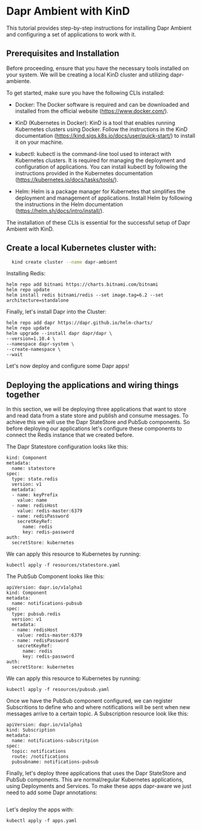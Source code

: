 # Dapr Ambient with KinD
This tutorial provides step-by-step instructions for installing Dapr Ambient and configuring a set of applications to work with it.

## Prerequisites and Installation
Before proceeding, ensure that you have the necessary tools installed on your system. We will be creating a local KinD cluster and utilizing dapr-ambiente.

To get started, make sure you have the following CLIs installed:

- Docker: The Docker software is required and can be downloaded and installed from the official website (https://www.docker.com/).

- KinD (Kubernetes in Docker): KinD is a tool that enables running Kubernetes clusters using Docker. Follow the instructions in the KinD documentation (https://kind.sigs.k8s.io/docs/user/quick-start/) to install it on your machine.

- kubectl: kubectl is the command-line tool used to interact with Kubernetes clusters. It is required for managing the deployment and configuration of applications. You can install kubectl by following the instructions provided in the Kubernetes documentation (https://kubernetes.io/docs/tasks/tools/).

- Helm: Helm is a package manager for Kubernetes that simplifies the deployment and management of applications. Install Helm by following the instructions in the Helm documentation (https://helm.sh/docs/intro/install/).

The installation of these CLIs is essential for the successful setup of Dapr Ambient with KinD.

## Create a local Kubernetes cluster with: 

```bash
  kind create cluster --name dapr-ambient
```

Installing Redis:

```
helm repo add bitnami https://charts.bitnami.com/bitnami
helm repo update                            
helm install redis bitnami/redis --set image.tag=6.2 --set architecture=standalone
```

Finally, let's install Dapr into the Cluster: 

```
helm repo add dapr https://dapr.github.io/helm-charts/
helm repo update
helm upgrade --install dapr dapr/dapr \
--version=1.10.4 \
--namespace dapr-system \
--create-namespace \
--wait
```

Let's now deploy and configure some Dapr apps! 


## Deploying the applications and wiring things together

In this section, we will be deploying three applications that want to store and read data from a state store and publish and consume messages. 
To achieve this we will use the Dapr StateStore and PubSub components. So before deploying our applications let's configure these components to connect the Redis instance that we created before. 

The Dapr Statestore configuration looks like this: 
```
kind: Component
metadata:
  name: statestore
spec:
  type: state.redis
  version: v1
  metadata:
  - name: keyPrefix
    value: name
  - name: redisHost
    value: redis-master:6379
  - name: redisPassword
    secretKeyRef:
      name: redis
      key: redis-password
auth:
  secretStore: kubernetes
```

We can apply this resource to Kubernetes by running: 
```
kubectl apply -f resources/statestore.yaml
```

The PubSub Component looks like this: 
```
apiVersion: dapr.io/v1alpha1
kind: Component
metadata:
  name: notifications-pubsub
spec:
  type: pubsub.redis
  version: v1
  metadata:
  - name: redisHost
    value: redis-master:6379
  - name: redisPassword
    secretKeyRef:
      name: redis
      key: redis-password
auth:
  secretStore: kubernetes
```

We can apply this resource to Kubernetes by running: 
```
kubectl apply -f resources/pubsub.yaml
```

Once we have the PubSub component configured, we can register Subscritions to define who and where notifications will be sent when new messages arrive to a certain topic. A Subscription resource look like this: 

```
apiVersion: dapr.io/v1alpha1
kind: Subscription
metadata:
  name: notifications-subscritpion
spec:
  topic: notifications 
  route: /notifications
  pubsubname: notifications-pubsub
```

Finally, let's deploy three applications that uses the Dapr StateStore and PubSub components. This are normal/regular Kubernetes applications, using Deployments and Services. To make these apps dapr-aware we just need to add some Dapr annotations:


```

```

Let's deploy the apps with: 
```
kubectl apply -f apps.yaml
```